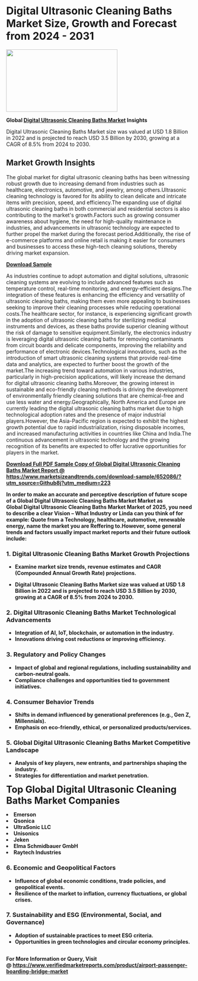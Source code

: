 <H1>Digital Ultrasonic Cleaning Baths Market Size, Growth and Forecast from 2024 - 2031</H1><img class="aligncenter size-medium wp-image-584254" src="https://thirdeyenews.in/wp-content/uploads/2024/09/Global-Market-Research-300x168.jpeg" alt="" width="300" height="168" /><p><strong>Global&nbsp;<a href="https://www.marketsizeandtrends.com/download-sample/652086/?utm_source=Github8j?utm_medium=223">Digital Ultrasonic Cleaning Baths Market</a> Insights</strong></p><p>Digital Ultrasonic Cleaning Baths Market size was valued at USD 1.8 Billion in 2022 and is projected to reach USD 3.5 Billion by 2030, growing at a CAGR of 8.5% from 2024 to 2030.</p><p><h2>Market Growth Insights</h2> <p>The global market for digital ultrasonic cleaning baths has been witnessing robust growth due to increasing demand from industries such as healthcare, electronics, automotive, and jewelry, among others.Ultrasonic cleaning technology is favored for its ability to clean delicate and intricate items with precision, speed, and efficiency.The expanding use of digital ultrasonic cleaning baths in both commercial and residential sectors is also contributing to the market's growth.Factors such as growing consumer awareness about hygiene, the need for high-quality maintenance in industries, and advancements in ultrasonic technology are expected to further propel the market during the forecast period.Additionally, the rise of e-commerce platforms and online retail is making it easier for consumers and businesses to access these high-tech cleaning solutions, thereby driving market expansion.</p> <p><strong><a href="#">Download Sample</a></strong></p> <p>As industries continue to adopt automation and digital solutions, ultrasonic cleaning systems are evolving to include advanced features such as temperature control, real-time monitoring, and energy-efficient designs.The integration of these features is enhancing the efficiency and versatility of ultrasonic cleaning baths, making them even more appealing to businesses seeking to improve their cleaning processes while reducing operational costs.The healthcare sector, for instance, is experiencing significant growth in the adoption of ultrasonic cleaning baths for sterilizing medical instruments and devices, as these baths provide superior cleaning without the risk of damage to sensitive equipment.Similarly, the electronics industry is leveraging digital ultrasonic cleaning baths for removing contaminants from circuit boards and delicate components, improving the reliability and performance of electronic devices.Technological innovations, such as the introduction of smart ultrasonic cleaning systems that provide real-time data and analytics, are expected to further boost the growth of the market.The increasing trend toward automation in various industries, particularly in high-precision applications, will likely increase the demand for digital ultrasonic cleaning baths.Moreover, the growing interest in sustainable and eco-friendly cleaning methods is driving the development of environmentally friendly cleaning solutions that are chemical-free and use less water and energy.Geographically, North America and Europe are currently leading the digital ultrasonic cleaning baths market due to high technological adoption rates and the presence of major industrial players.However, the Asia-Pacific region is expected to exhibit the highest growth potential due to rapid industrialization, rising disposable incomes, and increased manufacturing activities in countries like China and India.The continuous advancement in ultrasonic technology and the growing recognition of its benefits are expected to offer lucrative opportunities for players in the market.<p><strong><a href="#"></p><p><span class=""><strong>Download Full PDF Sample Copy of Global Digital Ultrasonic Cleaning Baths Market Report</strong> @ <a href="https://www.marketsizeandtrends.com/download-sample/652086/?utm_source=Github8j?utm_medium=223" target="_blank">https://www.marketsizeandtrends.com/download-sample/652086/?utm_source=Github8j?utm_medium=223</a></span></p><p>In order to make an accurate and perceptive description of future scope of a Global&nbsp;Digital Ultrasonic Cleaning Baths Market Market as Global&nbsp;Digital Ultrasonic Cleaning Baths Market Market of 2025, you need to describe a clear Vision &ndash; What Industry or Linda can you think of for example: Quote from a Technology, healthcare, automotive, renewable energy, name the market you are Reffering to.However, some general trends and factors usually impact market reports and their future outlook include:</p><h3>1.&nbsp;<strong>Digital Ultrasonic Cleaning Baths Market Growth Projections</strong></h3><ul><li>Examine market size trends, revenue estimates and CAGR (Compounded Annual Growth Rate) projections.</li><li><p>Digital Ultrasonic Cleaning Baths Market size was valued at USD 1.8 Billion in 2022 and is projected to reach USD 3.5 Billion by 2030, growing at a CAGR of 8.5% from 2024 to 2030.</p></li></ul><h3>2.&nbsp;<strong>Digital Ultrasonic Cleaning Baths Market Technological Advancements</strong></h3><ul><li>Integration of AI, IoT, blockchain, or automation in the industry.</li><li>Innovations driving cost reductions or improving efficiency.</li></ul><h3>3.&nbsp;<strong>Regulatory and Policy Changes</strong></h3><ul><li>Impact of global and regional regulations, including sustainability and carbon-neutral goals.</li><li>Compliance challenges and opportunities tied to government initiatives.</li></ul><h3>4.&nbsp;<strong>Consumer Behavior Trends</strong></h3><ul><li>Shifts in demand influenced by generational preferences (e.g., Gen Z, Millennials).</li><li>Emphasis on eco-friendly, ethical, or personalized products/services.</li></ul><h3>5.&nbsp;<strong>Global Digital Ultrasonic Cleaning Baths Market Competitive Landscape</strong></h3><ul><li>Analysis of key players, new entrants, and partnerships shaping the industry.</li><li>Strategies for differentiation and market penetration.</li></ul><p data-pm-slice="1 1 []"><span style="color: inherit; font-family: inherit; font-size: 25px;">Top Global Digital Ultrasonic Cleaning Baths Market Companies</span></p><div class="" data-test-id=""><p><li>Emerson</li><li> Qsonica</li><li> UltraSonic LLC</li><li> Unisonics</li><li> Jeken</li><li> Elma Schmidbauer GmbH</li><li> Raytech Industries</li></p></div><h3>6.&nbsp;<strong>Economic and Geopolitical Factors</strong></h3><ul><li>Influence of global economic conditions, trade policies, and geopolitical events.</li><li>Resilience of the market to inflation, currency fluctuations, or global crises.</li></ul><h3>7.&nbsp;<strong>Sustainability and ESG (Environmental, Social, and Governance)</strong></h3><ul><li>Adoption of sustainable practices to meet ESG criteria.</li><li>Opportunities in green technologies and circular economy principles.</li></ul><h2><strong style="font-size: 14px;">For More Information or Query, Visit @&nbsp;</strong><a style="background-color: #ffffff; font-size: 14px;" href="https://www.marketsizeandtrends.com/report/digital-ultrasonic-cleaning-baths-market/" target="_blank">https://www.verifiedmarketreports.com/product/airport-passenger-boarding-bridge-market</a></h2>